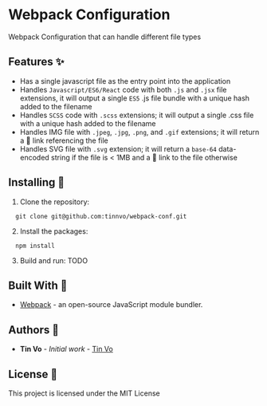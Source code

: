 # Webpack Configuration
Webpack Configuration that can handle different file types

## Features ✨
* Has a single javascript file as the entry point into the application
* Handles `Javascript/ES6/React` code with both `.js` and `.jsx` file extensions, it will output a single `ES5` .js file bundle with a unique hash added to the filename
* Handles `SCSS` code with `.scss` extensions; it will output a single .css file with a unique hash added to
the filename
* Handles IMG file with `.jpeg`, `.jpg`, `.png`, and `.gif` extensions; it will return a :link: link referencing the file
* Handles SVG file with `.svg` extension; it will return a `base-64` data-encoded string if the file is &lt; 1MB and a :link: link to the file otherwise

## Installing 🚀

1. Clone the repository:
  ```
    git clone git@github.com:tinnvo/webpack-conf.git
  ```
2. Install the packages:
  ```
    npm install
  ```

3. Build and run:
  TODO

## Built With 🔧

* [Webpack](https://webpack.js.org/) - an open-source JavaScript module bundler.


## Authors 🐶

* **Tin Vo** - *Initial work* - [Tin Vo](https://tinnvo.github.io/)

## License 📃

This project is licensed under the MIT License
